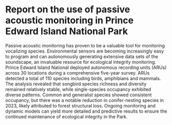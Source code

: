 # Report on the use of passive acoustic monitoring in Prince Edward Island National Park

Passive acoustic monitoring has proven to be a valuable tool for monitoring vocalizing species. Environmental sensors are becoming increasingly easy to program and can autonomously generating extensive data sets of the soundscape, an invaluable resource for ecological integrity monitoring. Prince Edward Island National deployed autonomous recording units (ARUs) across 30 locations during a comprehensive five-year survey. ARUs detected a total of 110 species including birds, amphibians and mammals. The analysis revealed that songbird species richness and diversity remained relatively stable, while single-species occupancy exhibited diverse patterns. Common and generalist species showed consistent occupancy, but there was a notable reduction in conifer-nesting species in 2023, likely attributed to forest structural loss. Ongoing monitoring and dynamic models can yield more detailed and predictive results to ensure the continued maintenance of ecological integrity in the Park.
